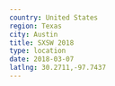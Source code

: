 ```yaml
---
country: United States
region: Texas
city: Austin
title: SXSW 2018
type: location
date: 2018-03-07
latlng: 30.2711,-97.7437
---
```


